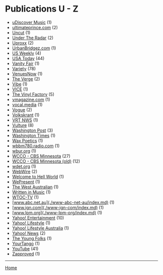 # Publications U - Z

  * [uDiscover Music](./udiscover-music/index.md) (1)
  * [ultimateprince.com](./ultimateprince-com/index.md) (2)
  * [Uncut](./uncut/index.md) (1)
  * [Under The Radar](./under-the-radar/index.md) (2)
  * [Uproxx](./uproxx/index.md) (2)
  * [UrbanBridgez.com](./urbanbridgez-com/index.md) (1)
  * [US Weekly](./us-weekly/index.md) (4)
  * [USA Today](./usa-today/index.md) (44)
  * [Vanity Fair](./vanity-fair/index.md) (1)
  * [Variety](./variety/index.md) (78)
  * [VenuesNow](./venuesnow/index.md) (1)
  * [The Verge](./the-verge/index.md) (2)
  * [Vibe](./vibe/index.md) (1)
  * [VICE](./vice/index.md) (1)
  * [The Vinyl Factory](./the-vinyl-factory/index.md) (5)
  * [vmagazine.com](./vmagazine-com/index.md) (1)
  * [vocal.media](./vocal-media/index.md) (1)
  * [Vogue](./vogue/index.md) (2)
  * [Volkskrant](./volkskrant/index.md) (1)
  * [VRT NWS](./vrt-nws/index.md) (1)
  * [Vulture](./vulture/index.md) (8)
  * [Washington Post](./washington-post/index.md) (3)
  * [Washington Times](./washington-times/index.md) (1)
  * [Wax Poetics](./wax-poetics/index.md) (1)
  * [wbbm780.radio.com](./wbbm780-radio-com/index.md) (1)
  * [wbur.org](./wbur-org/index.md) (1)
  * [WCCO - CBS Minnesota](./wcco-cbs-minnesota/index.md) (27)
  * [WCCO - CBS Minnesota (old)](./wcco-cbs-minnesota-old/index.md) (12)
  * [wdet.org](./wdet-org/index.md) (1)
  * [WebWire](./webwire/index.md) (2)
  * [Welcome to Hell World](./welcome-to-hell-world/index.md) (1)
  * [WePresent](./wepresent/index.md) (1)
  * [The West Australian](./the-west-australian/index.md) (1)
  * [Written in Music](./written-in-music/index.md) (1)
  * [WTOC-TV](./wtoc-tv/index.md) (1)
  * [www.abc.net.au](./www-abc-net-au/index.md) (1)
  * [www.ign.com](./www-ign-com/index.md) (1)
  * [www.lpm.org](./www-lpm-org/index.md) (1)
  * [Yahoo! Entertainment](./yahoo-entertainment/index.md) (10)
  * [Yahoo! Lifestyle](./yahoo-lifestyle/index.md) (1)
  * [Yahoo! Lifestyle Australia](./yahoo-lifestyle-australia/index.md) (1)
  * [Yahoo! News](./yahoo-news/index.md) (2)
  * [The Young Folks](./the-young-folks/index.md) (1)
  * [YourTango](./yourtango/index.md) (1)
  * [YouTube](./youtube/index.md) (41)
  * [Zapproved](./zapproved/index.md) (1)

----

[Home](../index.md)
